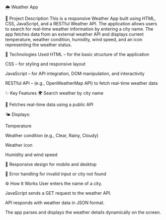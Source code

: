 🌦️ Weather App

📄 Project Description
This is a responsive Weather App built using HTML, CSS, JavaScript, and a RESTful Weather API. The application allows users to search for real-time weather information by entering a city name. The app fetches data from an external weather API and displays current temperature, weather condition, humidity, wind speed, and an icon representing the weather status.

🔧 Technologies Used
HTML – for the basic structure of the application

CSS – for styling and responsive layout

JavaScript – for API integration, DOM manipulation, and interactivity

RESTful API – (e.g., OpenWeatherMap API) to fetch real-time weather data

✨ Key Features
🌍 Search weather by city name

📡 Fetches real-time data using a public API

🌤️ Displays:

Temperature

Weather condition (e.g., Clear, Rainy, Cloudy)

Weather icon

Humidity and wind speed

📱 Responsive design for mobile and desktop

🔄 Error handling for invalid input or city not found

⚙️ How It Works
User enters the name of a city.

JavaScript sends a GET request to the weather API.

API responds with weather data in JSON format.

The app parses and displays the weather details dynamically on the screen.

